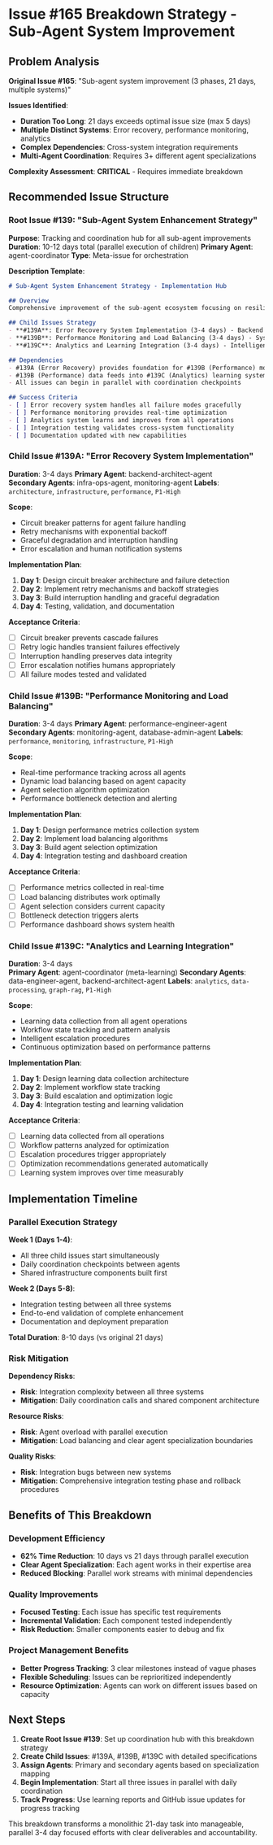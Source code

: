 # Issue #165 Breakdown Strategy - Sub-Agent System Improvement

## Problem Analysis

**Original Issue #165**: "Sub-agent system improvement (3 phases, 21 days, multiple systems)"

**Issues Identified**:
- **Duration Too Long**: 21 days exceeds optimal issue size (max 5 days)
- **Multiple Distinct Systems**: Error recovery, performance monitoring, analytics
- **Complex Dependencies**: Cross-system integration requirements
- **Multi-Agent Coordination**: Requires 3+ different agent specializations

**Complexity Assessment**: **CRITICAL** - Requires immediate breakdown

## Recommended Issue Structure

### Root Issue #139: "Sub-Agent System Enhancement Strategy"

**Purpose**: Tracking and coordination hub for all sub-agent improvements
**Duration**: 10-12 days total (parallel execution of children)
**Primary Agent**: agent-coordinator
**Type**: Meta-issue for orchestration

**Description Template**:
```markdown
# Sub-Agent System Enhancement Strategy - Implementation Hub

## Overview
Comprehensive improvement of the sub-agent ecosystem focusing on resilience, performance, and intelligent coordination. This root issue coordinates parallel implementation streams to enhance system reliability and efficiency.

## Child Issues Strategy
- **#139A**: Error Recovery System Implementation (3-4 days) - Backend reliability
- **#139B**: Performance Monitoring and Load Balancing (3-4 days) - System optimization  
- **#139C**: Analytics and Learning Integration (3-4 days) - Intelligence enhancement

## Dependencies
- #139A (Error Recovery) provides foundation for #139B (Performance) monitoring
- #139B (Performance) data feeds into #139C (Analytics) learning system
- All issues can begin in parallel with coordination checkpoints

## Success Criteria
- [ ] Error recovery system handles all failure modes gracefully
- [ ] Performance monitoring provides real-time optimization
- [ ] Analytics system learns and improves from all operations
- [ ] Integration testing validates cross-system functionality
- [ ] Documentation updated with new capabilities
```

### Child Issue #139A: "Error Recovery System Implementation"

**Duration**: 3-4 days
**Primary Agent**: backend-architect-agent  
**Secondary Agents**: infra-ops-agent, monitoring-agent
**Labels**: `architecture`, `infrastructure`, `performance`, `P1-High`

**Scope**:
- Circuit breaker patterns for agent failure handling
- Retry mechanisms with exponential backoff
- Graceful degradation and interruption handling
- Error escalation and human notification systems

**Implementation Plan**:
1. **Day 1**: Design circuit breaker architecture and failure detection
2. **Day 2**: Implement retry mechanisms and backoff strategies
3. **Day 3**: Build interruption handling and graceful degradation
4. **Day 4**: Testing, validation, and documentation

**Acceptance Criteria**:
- [ ] Circuit breaker prevents cascade failures
- [ ] Retry logic handles transient failures effectively
- [ ] Interruption handling preserves data integrity
- [ ] Error escalation notifies humans appropriately
- [ ] All failure modes tested and validated

### Child Issue #139B: "Performance Monitoring and Load Balancing"

**Duration**: 3-4 days
**Primary Agent**: performance-engineer-agent
**Secondary Agents**: monitoring-agent, database-admin-agent
**Labels**: `performance`, `monitoring`, `infrastructure`, `P1-High`

**Scope**:
- Real-time performance tracking across all agents
- Dynamic load balancing based on agent capacity
- Agent selection algorithm optimization
- Performance bottleneck detection and alerting

**Implementation Plan**:
1. **Day 1**: Design performance metrics collection system
2. **Day 2**: Implement load balancing algorithms
3. **Day 3**: Build agent selection optimization
4. **Day 4**: Integration testing and dashboard creation

**Acceptance Criteria**:
- [ ] Performance metrics collected in real-time
- [ ] Load balancing distributes work optimally
- [ ] Agent selection considers current capacity
- [ ] Bottleneck detection triggers alerts
- [ ] Performance dashboard shows system health

### Child Issue #139C: "Analytics and Learning Integration"

**Duration**: 3-4 days  
**Primary Agent**: agent-coordinator (meta-learning)
**Secondary Agents**: data-engineer-agent, backend-architect-agent
**Labels**: `analytics`, `data-processing`, `graph-rag`, `P1-High`

**Scope**:
- Learning data collection from all agent operations
- Workflow state tracking and pattern analysis
- Intelligent escalation procedures
- Continuous optimization based on performance patterns

**Implementation Plan**:
1. **Day 1**: Design learning data collection architecture
2. **Day 2**: Implement workflow state tracking
3. **Day 3**: Build escalation and optimization logic
4. **Day 4**: Integration testing and learning validation

**Acceptance Criteria**:
- [ ] Learning data collected from all operations
- [ ] Workflow patterns analyzed for optimization
- [ ] Escalation procedures trigger appropriately
- [ ] Optimization recommendations generated automatically
- [ ] Learning system improves over time measurably

## Implementation Timeline

### Parallel Execution Strategy

**Week 1 (Days 1-4)**:
- All three child issues start simultaneously
- Daily coordination checkpoints between agents
- Shared infrastructure components built first

**Week 2 (Days 5-8)**:
- Integration testing between all three systems
- End-to-end validation of complete enhancement
- Documentation and deployment preparation

**Total Duration**: 8-10 days (vs original 21 days)

### Risk Mitigation

**Dependency Risks**:
- **Risk**: Integration complexity between all three systems
- **Mitigation**: Daily coordination calls and shared component architecture

**Resource Risks**:
- **Risk**: Agent overload with parallel execution
- **Mitigation**: Load balancing and clear agent specialization boundaries

**Quality Risks**:
- **Risk**: Integration bugs between new systems
- **Mitigation**: Comprehensive integration testing phase and rollback procedures

## Benefits of This Breakdown

### Development Efficiency
- **62% Time Reduction**: 10 days vs 21 days through parallel execution
- **Clear Agent Specialization**: Each agent works in their expertise area
- **Reduced Blocking**: Parallel work streams with minimal dependencies

### Quality Improvements  
- **Focused Testing**: Each issue has specific test requirements
- **Incremental Validation**: Each component tested independently
- **Risk Reduction**: Smaller components easier to debug and fix

### Project Management Benefits
- **Better Progress Tracking**: 3 clear milestones instead of vague phases
- **Flexible Scheduling**: Issues can be reprioritized independently
- **Resource Optimization**: Agents can work on different issues based on capacity

## Next Steps

1. **Create Root Issue #139**: Set up coordination hub with this breakdown strategy
2. **Create Child Issues**: #139A, #139B, #139C with detailed specifications
3. **Assign Agents**: Primary and secondary agents based on specialization mapping
4. **Begin Implementation**: Start all three issues in parallel with daily coordination
5. **Track Progress**: Use learning reports and GitHub issue updates for progress tracking

This breakdown transforms a monolithic 21-day task into manageable, parallel 3-4 day focused efforts with clear deliverables and accountability.